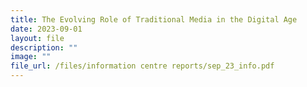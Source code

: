 ```yaml
---
title: The Evolving Role of Traditional Media in the Digital Age
date: 2023-09-01
layout: file
description: ""
image: ""
file_url: /files/information centre reports/sep_23_info.pdf
---
```

